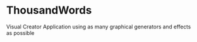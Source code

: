 # ThousandWords
Visual Creator Application using as many graphical generators and effects as possible
